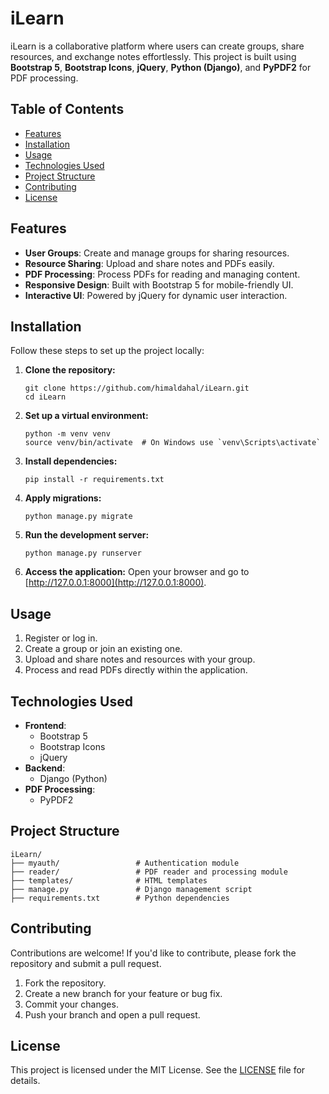iLearn
======

iLearn is a collaborative platform where users can create groups, share resources, and exchange notes effortlessly. This project is built using **Bootstrap 5**, **Bootstrap Icons**, **jQuery**, **Python (Django)**, and **PyPDF2** for PDF processing.

Table of Contents
-----------------

*   [Features](#features)
*   [Installation](#installation)
*   [Usage](#usage)
*   [Technologies Used](#technologies-used)
*   [Project Structure](#project-structure)
*   [Contributing](#contributing)
*   [License](#license)

Features
--------

*   **User Groups**: Create and manage groups for sharing resources.
*   **Resource Sharing**: Upload and share notes and PDFs easily.
*   **PDF Processing**: Process PDFs for reading and managing content.
*   **Responsive Design**: Built with Bootstrap 5 for mobile-friendly UI.
*   **Interactive UI**: Powered by jQuery for dynamic user interaction.

Installation
------------

Follow these steps to set up the project locally:

1.  **Clone the repository:**
    
        git clone https://github.com/himaldahal/iLearn.git
        cd iLearn
    
2.  **Set up a virtual environment:**
    
        python -m venv venv
        source venv/bin/activate  # On Windows use `venv\Scripts\activate`
    
3.  **Install dependencies:**
    
        pip install -r requirements.txt
    
4.  **Apply migrations:**
    
        python manage.py migrate
    
5.  **Run the development server:**
    
        python manage.py runserver
    
6.  **Access the application:** Open your browser and go to [http://127.0.0.1:8000](http://127.0.0.1:8000).

Usage
-----

1.  Register or log in.
2.  Create a group or join an existing one.
3.  Upload and share notes and resources with your group.
4.  Process and read PDFs directly within the application.

Technologies Used
-----------------

*   **Frontend**:
    *   Bootstrap 5
    *   Bootstrap Icons
    *   jQuery
*   **Backend**:
    *   Django (Python)
*   **PDF Processing**:
    *   PyPDF2

Project Structure
-----------------

    iLearn/
    ├── myauth/                 # Authentication module
    ├── reader/                 # PDF reader and processing module
    ├── templates/              # HTML templates
    ├── manage.py               # Django management script
    ├── requirements.txt        # Python dependencies

Contributing
------------

Contributions are welcome! If you'd like to contribute, please fork the repository and submit a pull request.

1.  Fork the repository.
2.  Create a new branch for your feature or bug fix.
3.  Commit your changes.
4.  Push your branch and open a pull request.

License
-------

This project is licensed under the MIT License. See the [LICENSE](LICENSE) file for details.
